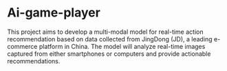 # Ai-game-player
This project aims to develop a multi-modal model for real-time action recommendation based on data collected from JingDong (JD), a leading e-commerce platform in China. The model will analyze real-time images captured from either smartphones or computers and provide actionable recommendations. 
